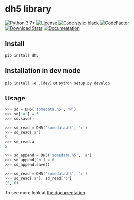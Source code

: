 # dh5 library

![Python 3.7+](https://img.shields.io/badge/python-3.7%2B-blue)
[![License](https://img.shields.io/badge/license-MIT-yellow)](./LICENSE)
[![Code style: black](https://img.shields.io/badge/code%20style-black-000000.svg)](https://github.com/psf/black)
[![CodeFactor](https://www.codefactor.io/repository/github/kyrylo-gr/dh5/badge/main)](https://www.codefactor.io/repository/github/kyrylo-gr/dh5/overview/main)
[![Download Stats](https://img.shields.io/pypi/dm/dh5)](https://pypistats.org/packages/dh5)
[![Documentation](https://img.shields.io/badge/docs-blue)](https://kyrylo-gr.github.io/dh5/)

## Install

`pip install dh5`

## Installation in dev mode

`pip install -e .[dev]` or `python setup.py develop`

## Usage

```python
>>> sd = DH5('somedata.h5', 'w')
>>> sd['a'] = 5
>>> sd.save()

>>> sd_read = DH5('somedata.h5', 'r')
>>> sd_read['a']
5
>>> sd_read.a
5

>>> sd_append = DH5('somedata.h5', 'a')
>>> sd_append['b'] = 6
>>> sd_append.save()

>>> sd_read = DH5('somedata.h5', 'r')
>>> sd_read['a'], sd_read['b']
(5, 6)
```

To see more look at [the documentation](https://kyrylo-gr.github.io/dh5/)
